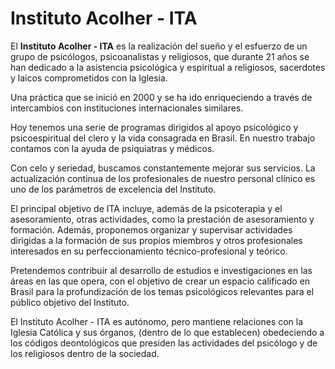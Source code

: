 # Instituto Acolher - ITA

El **Instituto Acolher - ITA** es la realización del sueño y el esfuerzo de un
grupo de psicólogos, psicoanalistas y religiosos, que durante 21 años se han
dedicado a la asistencia psicológica y espiritual a religiosos, sacerdotes
y laicos comprometidos con la Iglesia.

Una práctica que se inició en 2000 y se ha ido enriqueciendo a través de
intercambios con instituciones internacionales similares.

Hoy tenemos una serie de programas dirigidos al apoyo psicológico
y psicoespiritual del clero y la vida consagrada en Brasil. En nuestro trabajo
contamos con la ayuda de psiquiatras y médicos.

Con celo y seriedad, buscamos constantemente mejorar sus servicios. La
actualización continua de los profesionales de nuestro personal clínico es uno
de los parámetros de excelencia del Instituto.

El principal objetivo de ITA incluye, además de la psicoterapia y el
asesoramiento, otras actividades, como la prestación de asesoramiento
y formación. Además, proponemos organizar y supervisar actividades dirigidas
a la formación de sus propios miembros y otros profesionales interesados
en su perfeccionamiento técnico-profesional y teórico.

Pretendemos contribuir al desarrollo de estudios e investigaciones en las áreas
en las que opera, con el objetivo de crear un espacio calificado en Brasil para
la profundización de los temas psicológicos relevantes para el público objetivo
del Instituto.

El Instituto Acolher - ITA es autónomo, pero mantiene relaciones con la Iglesia
Católica y sus órganos, (dentro de lo que establecen) obedeciendo a los códigos
deontológicos que presiden las actividades del psicólogo y de los religiosos
dentro de la sociedad.

